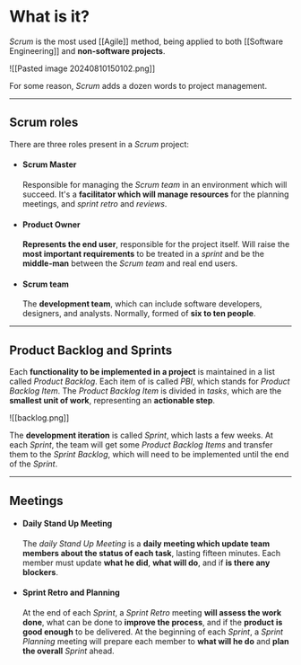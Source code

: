 # What is it?

*Scrum* is the most used [[Agile]] method, being applied to both [[Software Engineering]] and **non-software projects**.

![[Pasted image 20240810150102.png]]

For some reason, *Scrum* adds a dozen words to project management.
___
## Scrum roles

There are three roles present in a *Scrum* project:

- #### Scrum Master
	Responsible for managing the *Scrum team* in an environment which will succeed. It's a **facilitator which will manage resources** for the planning meetings, and *sprint retro* and *reviews*.

- #### Product Owner
	**Represents the end user**, responsible for the project itself. Will raise the **most important requirements** to be treated in a *sprint* and be the **middle-man** between the *Scrum team* and real end users.

- #### Scrum team
	The **development team**, which can include software developers, designers, and analysts. Normally, formed of **six to ten people**.
___
## Product Backlog and Sprints

Each **functionality to be implemented in a project** is maintained in a list called *Product Backlog*. Each item of is called *PBI*, which stands for *Product Backlog Item*.
The *Product Backlog Item* is divided in *tasks*, which are the **smallest unit of work**, representing an **actionable step**.

![[backlog.png]]

The **development iteration** is called *Sprint*, which lasts a few weeks. At each *Sprint*, the team will get some *Product Backlog Items* and transfer them to the *Sprint Backlog*, which will need to be implemented until the end of the *Sprint*.
___
## Meetings

- #### Daily Stand Up Meeting
	The *daily Stand Up Meeting* is a **daily meeting which update team members about the status of each task**, lasting fifteen minutes. Each member must update **what he did**, **what will do**, and if **is there any blockers**.

- #### Sprint Retro and Planning
	At the end of each *Sprint*, a *Sprint Retro* meeting **will assess the work done**, what can be done to **improve the process**, and if the **product is good enough** to be delivered.
	At the beginning of each *Sprint*, a *Sprint Planning* meeting will prepare each member to **what will he do** and **plan the overall** *Sprint* ahead.
